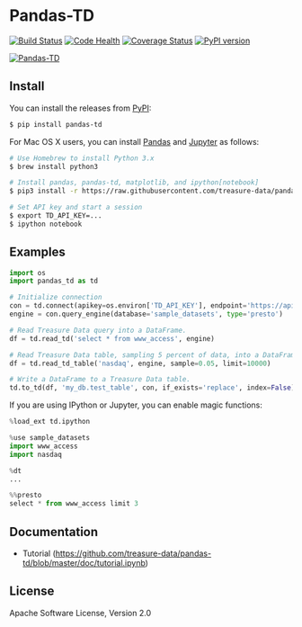 # Pandas-TD

[![Build Status](https://travis-ci.org/treasure-data/pandas-td.svg?branch=master)](https://travis-ci.org/treasure-data/pandas-td)
[![Code Health](https://landscape.io/github/treasure-data/pandas-td/master/landscape.svg?style=flat)](https://landscape.io/github/treasure-data/pandas-td/master)
[![Coverage Status](https://coveralls.io/repos/treasure-data/pandas-td/badge.svg?branch=master)](https://coveralls.io/r/treasure-data/pandas-td?branch=master)
[![PyPI version](https://badge.fury.io/py/pandas-td.svg)](http://badge.fury.io/py/pandas-td)

[![Pandas-TD](https://raw.githubusercontent.com/treasure-data/pandas-td/master/doc/images/pandas-td.png)](https://github.com/treasure-data/pandas-td/blob/master/doc/tutorial.ipynb)

## Install

You can install the releases from [PyPI](https://pypi.python.org/):

```sh
$ pip install pandas-td
```

For Mac OS X users, you can install [Pandas](http://pandas.pydata.org/) and [Jupyter](https://jupyter.org/) as follows:

```sh
# Use Homebrew to install Python 3.x
$ brew install python3

# Install pandas, pandas-td, matplotlib, and ipython[notebook]
$ pip3 install -r https://raw.githubusercontent.com/treasure-data/pandas-td/master/contrib/jupyter/requirements.txt

# Set API key and start a session
$ export TD_API_KEY=...
$ ipython notebook
```

## Examples

```python
import os
import pandas_td as td

# Initialize connection
con = td.connect(apikey=os.environ['TD_API_KEY'], endpoint='https://api.treasuredata.com/')
engine = con.query_engine(database='sample_datasets', type='presto')

# Read Treasure Data query into a DataFrame.
df = td.read_td('select * from www_access', engine)

# Read Treasure Data table, sampling 5 percent of data, into a DataFrame.
df = td.read_td_table('nasdaq', engine, sample=0.05, limit=10000)

# Write a DataFrame to a Treasure Data table.
td.to_td(df, 'my_db.test_table', con, if_exists='replace', index=False)
```

If you are using IPython or Jupyter, you can enable magic functions:

```python
%load_ext td.ipython

%use sample_datasets
import www_access
import nasdaq

%dt
...

%%presto
select * from www_access limit 3
```

## Documentation

- Tutorial (https://github.com/treasure-data/pandas-td/blob/master/doc/tutorial.ipynb)

## License

Apache Software License, Version 2.0
